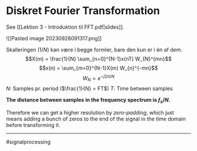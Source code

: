 # Diskret Fourier Transformation
See [[Lektion 3 - Introduktion til FFT.pdf|slides]].

![[Pasted image 20230928091317.png]]

Skalleringen ($1/N$) kan være i begge formler, bare den kun er i én af dem.
$$X(m) = \frac{1}{N} \sum_{n=0}^{N-1}x(nT) W_{N}^{mn}$$
$$x(n) = \sum_{m=0}^{N-1}X(m) W_{n}^{-mn}$$
$$W_{N}= e^{-j2\pi /N}$$
$N$: Samples pr. period ($\frac{1}{N} = FT$)
$T$: Time between samples

**The distance between samples in the frequency spectrum is $f_{s}/N$.**

Therefore we can get a higher resolution by *zero-padding*, which just means adding a bunch of zeros to the end of the signal in the time domain before transforming it.

---
#signalprocessing 